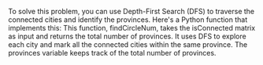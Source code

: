 To solve this problem, you can use Depth-First Search (DFS) to traverse the connected cities and identify the provinces. Here's a Python function that implements this:
This function, findCircleNum, takes the isConnected matrix as input and returns the total number of provinces. It uses DFS to explore each city and mark all the connected cities within the same province. The provinces variable keeps track of the total number of provinces.
